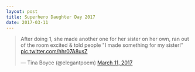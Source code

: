 ```yaml
---
layout: post
title: Superhero Daughter Day 2017
date: 2017-03-11
---
```


<blockquote class="twitter-tweet" data-lang="en"><p lang="en" dir="ltr">After doing 1, she made another one for her sister on her own, ran out of the room excited &amp; told people &quot;I made something for my sister!&quot; <a href="https://t.co/hhr07A8usZ">pic.twitter.com/hhr07A8usZ</a></p>&mdash; Tina Boyce (@elegantpoem) <a href="https://twitter.com/elegantpoem/status/840440296605331456">March 11, 2017</a></blockquote>
<script async src="//platform.twitter.com/widgets.js" charset="utf-8"></script>
